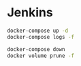 # Jenkins

```sh
docker-compose up -d
docker-compose logs -f
```

```sh
docker-compose down
docker volume prune -f
```
